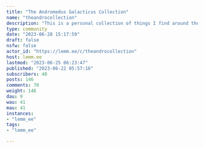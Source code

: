 ```yaml
---
title: "The Andromedus Galacticus Collection" 
name: "theandrocollection"
description: "This is a personal collection of things I find around the internet.Alright, so somehow you found this place. Here's what to expect:- Posts will be random; there are absolutely no themes here.- Posts may be overwhelmingly frequent (sorry about your sub feed).- Posts may be unbearably infrequent; you may forget you subscribed here.- Posts may be oh, so very boring to you. Due to the nature of this place, you may find a bunch of stuff that you don't care about, but you may also find a new passion.So, the gist is, this is a place where I'll share random things, and you'll discover the internet with me. Oh yeah, I didn't advertise this place anywhere, so hey, *how did you even get here?*"
type: community
date: "2023-06-28 15:17:59"
draft: false
nsfw: false
actor_id: "https://lemm.ee/c/theandrocollection"
host: lemm.ee
lastmod: "2023-06-25 06:23:47"
published: "2023-06-22 05:57:16"
subscribers: 40
posts: 146
comments: 70
weight: 146
dau: 9
wau: 41
mau: 41
instances:
- "lemm_ee"
tags: 
- "lemm_ee"

---
```

